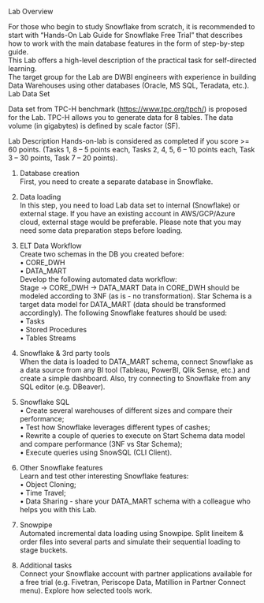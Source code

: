Lab Overview

For those who begin to study Snowflake from scratch, it is recommended to start with “Hands-On Lab Guide for Snowflake Free Trial” that describes how to work with the main database features in the form of step-by-step guide.  
This Lab offers a high-level description of the practical task for self-directed learning.  
The target group for the Lab are DWBI engineers with experience in building Data Warehouses using other databases (Oracle, MS SQL, Teradata, etc.).  
Lab Data Set

Data set from TPC-H benchmark (https://www.tpc.org/tpch/) is proposed for the Lab. TPC-H allows you to generate data for 8 tables. The data volume (in gigabytes) is defined by scale factor (SF). 

Lab Description
Hands-on-lab is considered as completed if you score >= 60 points.
(Tasks 1, 8 – 5 points each, Tasks 2, 4, 5, 6 – 10 points each, Task 3 – 30 points, Task 7 – 20 points).

1.	Database creation  
First, you need to create a separate database in Snowflake.

2.	Data loading  
In this step, you need to load Lab data set to internal (Snowflake) or external stage.  If you have an existing account in AWS/GCP/Azure cloud, external stage would be preferable. Please note that you may need some data preparation steps before loading.

3.	ELT Data Workflow  
Create two schemas in the DB you created before:  
•	CORE_DWH  
•	DATA_MART  
Develop the following automated data workflow:  
Stage -> CORE_DWH -> DATA_MART
Data in CORE_DWH should be modeled according to 3NF (as is - no transformation). Star Schema is a target data model for DATA_MART (data should be transformed accordingly).
The following Snowflake features should be used:  
•	Tasks  
•	Stored Procedures  
•	Tables Streams

4.	Snowflake & 3rd party tools  
When the data is loaded to DATA_MART schema, connect Snowflake as a data source from any BI tool (Tableau, PowerBI, Qlik Sense, etc.) and create a simple dashboard.
Also, try connecting to Snowflake from any SQL editor (e.g. DBeaver).

5.	Snowflake SQL  
•	Create several warehouses of different sizes and compare their performance;  
•	Test how Snowflake leverages different types of cashes;  
•	Rewrite a couple of queries to execute on Start Schema data model and compare performance (3NF vs Star Schema);  
•	Execute queries using SnowSQL (CLI Client).

6.	Other Snowflake features  
Learn and test other interesting Snowflake features:  
•	Object Cloning;  
•	Time Travel;  
•	Data Sharing - share your DATA_MART schema with a colleague who helps you with this Lab.

7.	Snowpipe  
Automated incremental data loading using Snowpipe. Split lineitem & order files into several parts and simulate their sequential loading to stage buckets.

8.	Additional tasks  
Connect your Snowflake account with partner applications available for a free trial (e.g. Fivetran, Periscope Data, Matillion in Partner Connect menu). Explore how selected tools work.